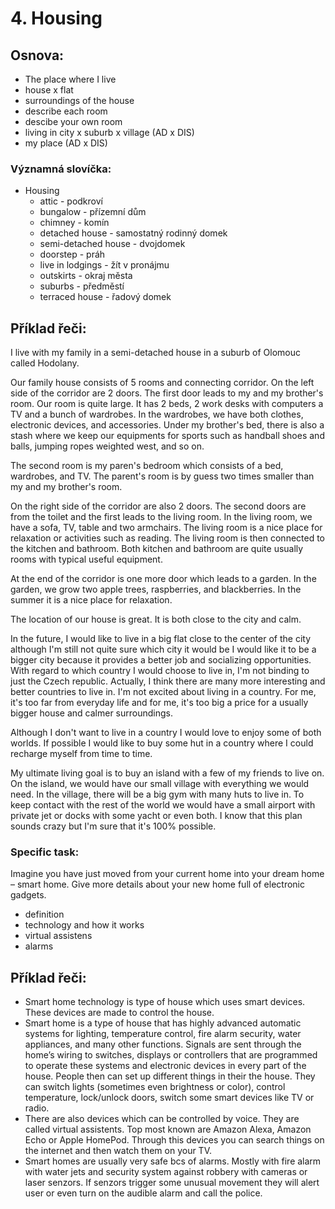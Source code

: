 # 4. Housing

## Osnova:

* The place where I live
* house x flat
* surroundings of the house
* describe each room
* descibe your own room
* living in city x suburb x village (AD x DIS)
* my place (AD x DIS)

### Významná slovíčka:
* Housing
  * attic - podkroví
  * bungalow - přízemní dům
  * chimney - komín
  * detached house - samostatný rodinný domek  
  * semi-detached house - dvojdomek 
  * doorstep - práh
  * live in lodgings - žít v pronájmu
  * outskirts - okraj města
  * suburbs - předměstí
  * terraced house - řadový domek 


## Příklad řeči:
I live with my family in a semi-detached house in a suburb of Olomouc called Hodolany. 

Our family house consists of 5 rooms and connecting corridor. On the left side of the corridor are 2 doors. The first door leads to my and my brother's room. Our room is quite large. It has 
2 beds, 2 work desks with computers a TV and a bunch of wardrobes. In the wardrobes, we have both clothes, electronic devices, and accessories. Under my brother's bed, there is also a stash where we keep our equipments for sports such as handball shoes and balls, jumping ropes weighted west, and so on.  

The second room is my paren's bedroom which consists of a bed, wardrobes, and TV. The parent's room is by guess two times smaller than my and my brother's room.
 
On the right side of the corridor are also 2 doors. The second doors are from the toilet and the first leads to the living room. In the living room, we have a sofa, TV, table and two armchairs. The living room is a nice place for relaxation or activities such as reading. The living room is then connected to the kitchen and bathroom. Both kitchen and bathroom are quite usually rooms with typical useful equipment.

At the end of the corridor is one more door which leads to a garden. In the garden, we grow two apple trees, raspberries, and blackberries. In the summer it is a nice place for relaxation. 

The location of our house is great. It is both close to the city and calm. 

In the future, I would like to live in a big flat close to the center of the city although I'm still not quite sure which city it would be I would like it to be a bigger city because it provides a better job and socializing opportunities. With regard to which country I would choose to live in, I'm not binding to just the Czech republic. Actually, I think there are many more interesting and better countries to live in. 
I'm not excited about living in a country. For me, it's too far from everyday life and for me, it's too big a price for a usually bigger house and calmer surroundings. 

Although I don't want to live in a country I would love to enjoy some of both worlds. If possible I would like to buy some hut in a country where I could recharge myself from time to time. 

My ultimate living goal is to buy an island with a few of my friends to live on. On the island, we would have our small village with everything we would need. In the village, there will be a big gym with many huts to live in. To keep contact with the rest of the world we would have a small airport with private jet or docks with some yacht or even both. 
I know that this plan sounds crazy but I'm sure that it's 100% possible. 


### Specific task:
Imagine you have just moved from your current home into your dream home – smart home. Give more details about your new home full of electronic gadgets.

* definition
* technology and how it works
* virtual assistens
* alarms

## Příklad řeči:
* Smart home technology is type of house which uses smart devices. These devices are made to control the house.  
* Smart home is a type of house that has highly advanced automatic systems for lighting, temperature control, fire alarm security, water appliances, and many other functions. Signals are sent through the home’s wiring to switches, displays or controllers that are programmed to operate these systems and electronic devices in every part of the house. People then can set up different things in their the house. They can switch lights (sometimes even brightness or color), control temperature, lock/unlock doors, switch some smart devices like TV or radio.   
* There are also devices which can be controlled by voice. They are called virtual assistents. Top most known are Amazon Alexa, Amazon Echo or Apple HomePod. Through this devices you can search things on the internet and then watch them on your TV.
* Smart homes are usually very safe bcs of alarms. Mostly with fire alarm with water jets and security system against robbery with cameras or laser senzors. If senzors trigger some unusual movement they will alert user or even turn on the audible alarm and call the police.
